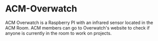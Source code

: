 # ACM-Overwatch
ACM Overwatch is a Raspberry PI with an infrared sensor located in the ACM Room. ACM members can go to Overwatch's website to check if anyone is currently in the room to work on projects.

